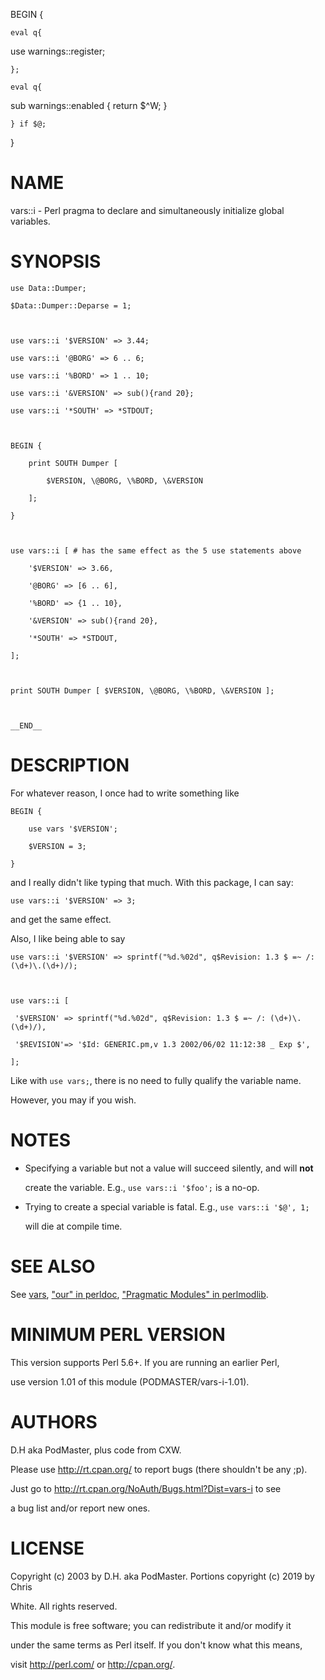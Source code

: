 BEGIN {

    eval q{

use warnings::register;

    };

    eval q{

sub warnings::enabled { return $^W; }

    } if $@;

}

# NAME

vars::i - Perl pragma to declare and simultaneously initialize global variables.

# SYNOPSIS

    use Data::Dumper;

    $Data::Dumper::Deparse = 1;



    use vars::i '$VERSION' => 3.44;

    use vars::i '@BORG' => 6 .. 6;

    use vars::i '%BORD' => 1 .. 10;

    use vars::i '&VERSION' => sub(){rand 20};

    use vars::i '*SOUTH' => *STDOUT;



    BEGIN {

        print SOUTH Dumper [

            $VERSION, \@BORG, \%BORD, \&VERSION

        ];

    }



    use vars::i [ # has the same effect as the 5 use statements above

        '$VERSION' => 3.66,

        '@BORG' => [6 .. 6],

        '%BORD' => {1 .. 10},

        '&VERSION' => sub(){rand 20},

        '*SOUTH' => *STDOUT,

    ];



    print SOUTH Dumper [ $VERSION, \@BORG, \%BORD, \&VERSION ];



    __END__

# DESCRIPTION

For whatever reason, I once had to write something like

    BEGIN {

        use vars '$VERSION';

        $VERSION = 3;

    }

and I really didn't like typing that much.  With this package, I can say:

    use vars::i '$VERSION' => 3;

and get the same effect.

Also, I like being able to say

    use vars::i '$VERSION' => sprintf("%d.%02d", q$Revision: 1.3 $ =~ /: (\d+)\.(\d+)/);



    use vars::i [

     '$VERSION' => sprintf("%d.%02d", q$Revision: 1.3 $ =~ /: (\d+)\.(\d+)/),

     '$REVISION'=> '$Id: GENERIC.pm,v 1.3 2002/06/02 11:12:38 _ Exp $',

    ];

Like with `use vars;`, there is no need to fully qualify the variable name.

However, you may if you wish.

# NOTES

- Specifying a variable but not a value will succeed silently, and will **not**

    create the variable.  E.g., `use vars::i '$foo';` is a no-op.

- Trying to create a special variable is fatal.  E.g., `use vars::i '$@', 1;`

    will die at compile time.

# SEE ALSO

See [vars](https://metacpan.org/pod/vars), ["our" in perldoc](https://metacpan.org/pod/perldoc#our), ["Pragmatic Modules" in perlmodlib](https://metacpan.org/pod/perlmodlib#Pragmatic-Modules).

# MINIMUM PERL VERSION

This version supports Perl 5.6+.  If you are running an earlier Perl,

use version 1.01 of this module (PODMASTER/vars-i-1.01).

# AUTHORS

D.H aka PodMaster, plus code from CXW.

Please use http://rt.cpan.org/ to report bugs (there shouldn't be any ;p).

Just go to http://rt.cpan.org/NoAuth/Bugs.html?Dist=vars-i to see

a bug list and/or report new ones.

# LICENSE

Copyright (c) 2003 by D.H. aka PodMaster.  Portions copyright (c) 2019 by Chris

White.  All rights reserved.

This module is free software; you can redistribute it and/or modify it

under the same terms as Perl itself. If you don't know what this means,

visit http://perl.com/ or http://cpan.org/.
